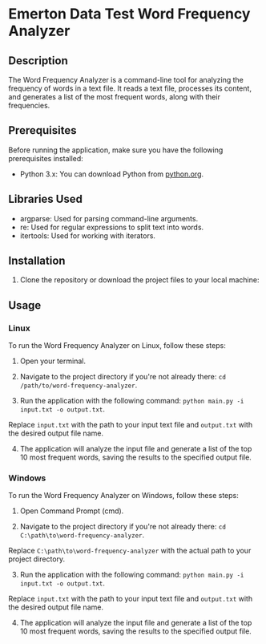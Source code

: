 # Emerton Data Test Word Frequency Analyzer

## Description
The Word Frequency Analyzer is a command-line tool for analyzing the frequency of words in a text file. It reads a text file, processes its content, and generates a list of the most frequent words, along with their frequencies.

## Prerequisites
Before running the application, make sure you have the following prerequisites installed:

- Python 3.x: You can download Python from [python.org](https://www.python.org/downloads/).

## Libraries Used

- argparse: Used for parsing command-line arguments.
- re: Used for regular expressions to split text into words.
- itertools: Used for working with iterators.

## Installation

1. Clone the repository or download the project files to your local machine:

## Usage

### Linux

To run the Word Frequency Analyzer on Linux, follow these steps:

1. Open your terminal.

2. Navigate to the project directory if you're not already there: `cd /path/to/word-frequency-analyzer`.

3. Run the application with the following command: `python main.py -i input.txt -o output.txt`.

Replace `input.txt` with the path to your input text file and `output.txt` with the desired output file name.

4. The application will analyze the input file and generate a list of the top 10 most frequent words, saving the results to the specified output file.

### Windows

To run the Word Frequency Analyzer on Windows, follow these steps:

1. Open Command Prompt (cmd).

2. Navigate to the project directory if you're not already there: `cd C:\path\to\word-frequency-analyzer`.

Replace `C:\path\to\word-frequency-analyzer` with the actual path to your project directory.

3. Run the application with the following command: `python main.py -i input.txt -o output.txt`.


Replace `input.txt` with the path to your input text file and `output.txt` with the desired output file name.

4. The application will analyze the input file and generate a list of the top 10 most frequent words, saving the results to the specified output file.